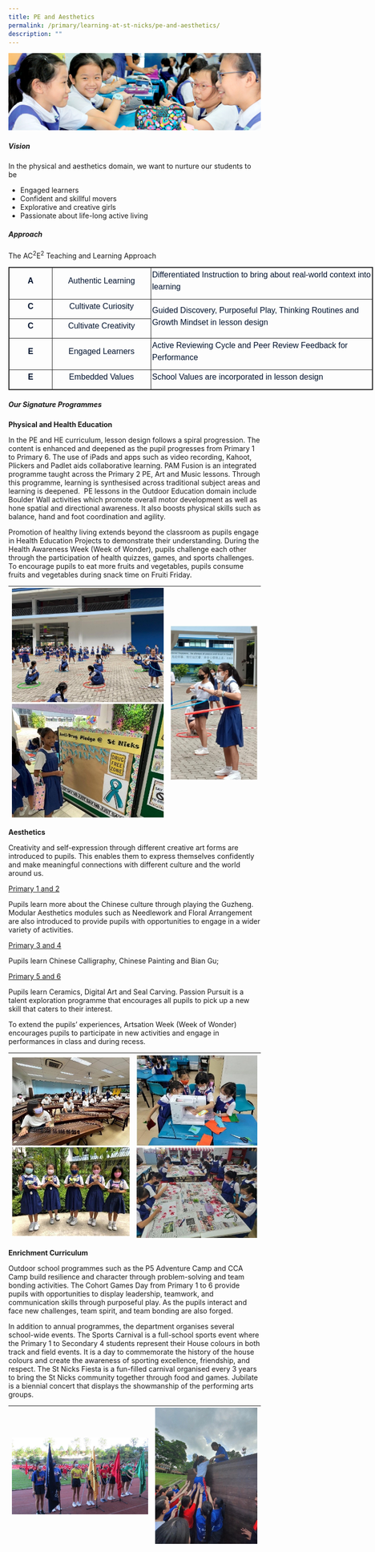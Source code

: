 ```yaml
---
title: PE and Aesthetics
permalink: /primary/learning-at-st-nicks/pe-and-aesthetics/
description: ""
---
```

![](/images/01%20Banner%20Photos/learning-at-stnicks.jpg)

##### **Vision**  

In the physical and aesthetics domain, we want to nurture our students to be  
*   Engaged learners
*   Confident and skillful movers
*   Explorative and creative girls
*   Passionate about life-long active living

##### **Approach**  

The AC<sup>2</sup>E<sup>2</sup> Teaching and Learning Approach

<table style="margin: 0px; outline: 0px; padding: 0px; border: 1px solid rgb(42, 42, 42); border-spacing: 1px; border-collapse: collapse; width: 727.5px;" width="0" class="iveo_table ives_tab_dark"><tbody style="margin: 0px; outline: 0px; padding: 0px;"><tr style="margin: 0px; outline: 0px; padding: 0px;"><td style="margin: 0px; outline: 0px; padding: 2px; text-align: center; border: 1px solid rgb(42, 42, 42);" width="84"><p style="margin: 0px 0px 10px; outline: 0px; padding: 0px; line-height: 24px; color: rgb(0, 18, 45); font-family: Mulish, sans-serif; font-size: 16px; text-align: center;"><b style="margin: 0px; outline: 0px; padding: 0px;"><span style="margin: 0px; outline: 0px; padding: 0px;" lang="EN-SG">A</span></b><span style="margin: 0px; outline: 0px; padding: 0px;"></span></p></td><td style="margin: 0px; outline: 0px; padding: 2px; text-align: center; border: 1px solid rgb(42, 42, 42);" width="198"><p style="margin: 0px 0px 10px; outline: 0px; padding: 0px; line-height: 24px; color: rgb(0, 18, 45); font-family: Mulish, sans-serif; font-size: 16px; text-align: center;"><span style="margin: 0px; outline: 0px; padding: 0px;" lang="EN-SG">Authentic Learning</span><span style="margin: 0px; outline: 0px; padding: 0px;"></span></p></td><td style="margin: 0px; outline: 0px; padding: 2px; text-align: center; border: 1px solid rgb(42, 42, 42); width: 453px;" width="302"><p style="margin: 0px 0px 10px; outline: 0px; padding: 0px; line-height: 24px; color: rgb(0, 18, 45); font-family: Mulish, sans-serif; font-size: 16px; text-align: left;"><span style="margin: 0px; outline: 0px; padding: 0px;" lang="EN-SG">Differentiated Instruction to bring about real-world context into learning</span><span style="margin: 0px; outline: 0px; padding: 0px;"></span></p></td></tr><tr style="margin: 0px; outline: 0px; padding: 0px;"><td style="margin: 0px; outline: 0px; padding: 2px; text-align: center; border: 1px solid rgb(42, 42, 42);" width="84"><p style="margin: 0px 0px 10px; outline: 0px; padding: 0px; line-height: 24px; color: rgb(0, 18, 45); font-family: Mulish, sans-serif; font-size: 16px; text-align: center;"><b style="margin: 0px; outline: 0px; padding: 0px;"><span style="margin: 0px; outline: 0px; padding: 0px;" lang="EN-SG">C</span></b><span style="margin: 0px; outline: 0px; padding: 0px;"></span></p></td><td style="margin: 0px; outline: 0px; padding: 2px; text-align: center; border: 1px solid rgb(42, 42, 42);" width="198"><p style="margin: 0px 0px 10px; outline: 0px; padding: 0px; line-height: 24px; color: rgb(0, 18, 45); font-family: Mulish, sans-serif; font-size: 16px; text-align: center;"><span style="margin: 0px; outline: 0px; padding: 0px;" lang="EN-SG">Cultivate Curiosity</span><span style="margin: 0px; outline: 0px; padding: 0px;"></span></p></td><td style="margin: 0px; outline: 0px; padding: 2px; text-align: center; border: 1px solid rgb(42, 42, 42);" rowspan="2" width="302"><p style="margin: 0px 0px 10px; outline: 0px; padding: 0px; line-height: 24px; color: rgb(0, 18, 45); font-family: Mulish, sans-serif; font-size: 16px; text-align: left;"><span style="margin: 0px; outline: 0px; padding: 0px;" lang="EN-SG">Guided Discovery, Purposeful Play, Thinking Routines and Growth Mindset in lesson design</span><span style="margin: 0px; outline: 0px; padding: 0px;"></span></p></td></tr><tr style="margin: 0px; outline: 0px; padding: 0px;"><td style="margin: 0px; outline: 0px; padding: 2px; text-align: center; border: 1px solid rgb(42, 42, 42);" width="84"><p style="margin: 0px 0px 10px; outline: 0px; padding: 0px; line-height: 24px; color: rgb(0, 18, 45); font-family: Mulish, sans-serif; font-size: 16px; text-align: center;"><b style="margin: 0px; outline: 0px; padding: 0px;"><span style="margin: 0px; outline: 0px; padding: 0px;" lang="EN-SG">C</span></b><span style="margin: 0px; outline: 0px; padding: 0px;"></span></p></td><td style="margin: 0px; outline: 0px; padding: 2px; text-align: center; border: 1px solid rgb(42, 42, 42);" width="198"><p style="margin: 0px 0px 10px; outline: 0px; padding: 0px; line-height: 24px; color: rgb(0, 18, 45); font-family: Mulish, sans-serif; font-size: 16px; text-align: center;"><span style="margin: 0px; outline: 0px; padding: 0px;" lang="EN-SG">Cultivate Creativity</span><span style="margin: 0px; outline: 0px; padding: 0px;"></span></p></td></tr><tr style="margin: 0px; outline: 0px; padding: 0px;"><td style="margin: 0px; outline: 0px; padding: 2px; text-align: center; border: 1px solid rgb(42, 42, 42);" width="84"><p style="margin: 0px 0px 10px; outline: 0px; padding: 0px; line-height: 24px; color: rgb(0, 18, 45); font-family: Mulish, sans-serif; font-size: 16px; text-align: center;"><b style="margin: 0px; outline: 0px; padding: 0px;"><span style="margin: 0px; outline: 0px; padding: 0px;" lang="EN-SG">E</span></b><span style="margin: 0px; outline: 0px; padding: 0px;"></span></p></td><td style="margin: 0px; outline: 0px; padding: 2px; text-align: center; border: 1px solid rgb(42, 42, 42);" width="198"><p style="margin: 0px 0px 10px; outline: 0px; padding: 0px; line-height: 24px; color: rgb(0, 18, 45); font-family: Mulish, sans-serif; font-size: 16px; text-align: center;"><span style="margin: 0px; outline: 0px; padding: 0px;" lang="EN-SG">Engaged Learners</span><span style="margin: 0px; outline: 0px; padding: 0px;"></span></p></td><td style="margin: 0px; outline: 0px; padding: 2px; text-align: center; border: 1px solid rgb(42, 42, 42);" width="302"><p style="margin: 0px 0px 10px; outline: 0px; padding: 0px; line-height: 24px; color: rgb(0, 18, 45); font-family: Mulish, sans-serif; font-size: 16px; text-align: left;"><span style="margin: 0px; outline: 0px; padding: 0px;" lang="EN-SG">Active Reviewing Cycle and Peer Review Feedback for Performance</span><span style="margin: 0px; outline: 0px; padding: 0px;"></span></p></td></tr><tr style="margin: 0px; outline: 0px; padding: 0px;"><td style="margin: 0px; outline: 0px; padding: 2px; text-align: center; border: 1px solid rgb(42, 42, 42);" width="84"><p style="margin: 0px 0px 10px; outline: 0px; padding: 0px; line-height: 24px; color: rgb(0, 18, 45); font-family: Mulish, sans-serif; font-size: 16px; text-align: center;"><b style="margin: 0px; outline: 0px; padding: 0px;"><span style="margin: 0px; outline: 0px; padding: 0px;" lang="EN-SG">E</span></b><span style="margin: 0px; outline: 0px; padding: 0px;"></span></p></td><td style="margin: 0px; outline: 0px; padding: 2px; text-align: center; border: 1px solid rgb(42, 42, 42);" width="198"><p style="margin: 0px 0px 10px; outline: 0px; padding: 0px; line-height: 24px; color: rgb(0, 18, 45); font-family: Mulish, sans-serif; font-size: 16px; text-align: center;"><span style="margin: 0px; outline: 0px; padding: 0px;" lang="EN-SG">Embedded Values</span><span style="margin: 0px; outline: 0px; padding: 0px;"></span></p></td><td style="margin: 0px; outline: 0px; padding: 2px; text-align: center; border: 1px solid rgb(42, 42, 42);" width="302"><p style="margin: 0px 0px 10px; outline: 0px; padding: 0px; line-height: 24px; color: rgb(0, 18, 45); font-family: Mulish, sans-serif; font-size: 16px; text-align: left;"><span style="margin: 0px; outline: 0px; padding: 0px;" lang="EN-SG">School Values are incorporated in lesson design</span><span style="margin: 0px; outline: 0px; padding: 0px;"></span></p></td></tr></tbody></table>

##### **Our Signature Programmes**

**Physical and Health Education**

In the PE and HE curriculum, lesson design follows a spiral progression. The content is enhanced and deepened as the pupil progresses from Primary 1 to Primary 6. The use of iPads and apps such as video recording, Kahoot, Plickers and Padlet aids collaborative learning. PAM Fusion is an integrated programme taught across the Primary 2 PE, Art and Music lessons. Through this programme, learning is synthesised across traditional subject areas and learning is deepened.&nbsp;&nbsp;PE lessons in the Outdoor Education domain include Boulder Wall activities which promote overall motor development as well as hone spatial and directional awareness. It also boosts physical skills such as balance, hand and foot coordination and agility.&nbsp;

Promotion of healthy living extends beyond the classroom as pupils engage in Health Education Projects to demonstrate their understanding. During the Health Awareness Week (Week of Wonder), pupils challenge each other through the participation of health quizzes, games, and sports challenges. To encourage pupils to eat more fruits and vegetables, pupils consume fruits and vegetables during snack time on Fruiti Friday.&nbsp;

| ![](/images/02%20Learning%20@%20St%20Nicks/05%20PE%20and%20Aesthetics/Picture%201.jpg)<br>![](/images/02%20Learning%20@%20St%20Nicks/05%20PE%20and%20Aesthetics/Picture%202.jpg) | ![](/images/02%20Learning%20@%20St%20Nicks/05%20PE%20and%20Aesthetics/Picture%203.jpg) |
| -------- | -------- |

**Aesthetics**

Creativity and self-expression through different creative art forms are introduced to pupils. This enables them to express themselves confidently and make meaningful connections with different culture and the world around us.&nbsp;

<u>Primary 1 and 2</u>

Pupils learn more about the Chinese culture through playing the Guzheng. Modular Aesthetics modules such as Needlework and Floral Arrangement are also introduced to provide pupils with opportunities to engage in a wider variety of activities.&nbsp;

<u>Primary 3 and 4</u>

Pupils learn Chinese Calligraphy, Chinese Painting and Bian Gu;

<u>Primary 5 and 6</u>

Pupils learn Ceramics, Digital Art and Seal Carving. Passion Pursuit is a talent exploration programme that encourages all pupils to pick up a new skill that caters to their interest.&nbsp;

To extend the pupils’ experiences, Artsation Week (Week of Wonder) encourages pupils to participate in new activities and engage in performances in class and during recess.

| ![](/images/02%20Learning%20@%20St%20Nicks/05%20PE%20and%20Aesthetics/Picture%204.jpg)<br>![](/images/02%20Learning%20@%20St%20Nicks/05%20PE%20and%20Aesthetics/Picture%206.jpg) | ![](/images/02%20Learning%20@%20St%20Nicks/05%20PE%20and%20Aesthetics/Picture%205.jpg)<br>![](/images/02%20Learning%20@%20St%20Nicks/05%20PE%20and%20Aesthetics/Picture%207.jpg) |
| -------- | -------- |



**Enrichment Curriculum**  

Outdoor school programmes such as the P5 Adventure Camp and CCA Camp build resilience and character through problem-solving and team bonding activities. The Cohort Games Day from Primary 1 to 6 provide pupils with opportunities to display leadership, teamwork, and communication skills through purposeful play. As the pupils interact and face new challenges, team spirit, and team bonding are also forged.

In addition to annual programmes, the department organises several school-wide events. The Sports Carnival is a full-school sports event where the Primary 1 to Secondary 4 students represent their House colours in both track and field events. It is a day to commemorate the history of the house colours and create the awareness of sporting excellence, friendship, and respect. The St Nicks Fiesta is a fun-filled carnival organised every 3 years to bring the St Nicks community together through food and games. Jubilate is a biennial concert that displays the showmanship of the performing arts groups.  

| ![](/images/02%20Learning%20@%20St%20Nicks/05%20PE%20and%20Aesthetics/Picture%208.jpg) | ![](/images/02%20Learning%20@%20St%20Nicks/05%20PE%20and%20Aesthetics/Picture%209.jpg) |
| --- | --- |